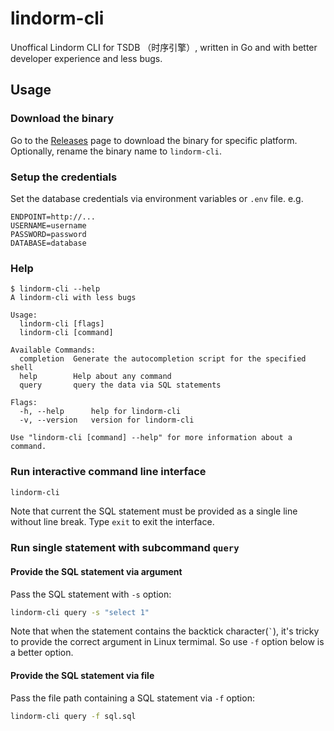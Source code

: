 # lindorm-cli

Unoffical Lindorm CLI for TSDB （时序引擎）, written in Go and with better developer experience and less bugs.

## Usage

### Download the binary

Go to the [Releases](https://github.com/zhangyuan/lindorm-cli/releases) page to download the binary for specific platform. Optionally, rename the binary name to `lindorm-cli`.

### Setup the credentials

Set the database credentials via environment variables or `.env` file. e.g.

```.env
ENDPOINT=http://...
USERNAME=username
PASSWORD=password
DATABASE=database
```

### Help

```
$ lindorm-cli --help
A lindorm-cli with less bugs

Usage:
  lindorm-cli [flags]
  lindorm-cli [command]

Available Commands:
  completion  Generate the autocompletion script for the specified shell
  help        Help about any command
  query       query the data via SQL statements

Flags:
  -h, --help      help for lindorm-cli
  -v, --version   version for lindorm-cli

Use "lindorm-cli [command] --help" for more information about a command.
```

### Run interactive command line interface

```bash
lindorm-cli
```

Note that current the SQL statement must be provided as a single line without line break. Type `exit` to exit the interface.

### Run single statement with subcommand `query`

#### Provide the SQL statement via argument

Pass the SQL statement with `-s` option:

```bash
lindorm-cli query -s "select 1"
```

Note that when the statement contains the backtick character(`` ` ``), it's tricky to provide the correct argument in Linux termimal. So use `-f` option below is a better option.

#### Provide the SQL statement via file

Pass the file path containing a SQL statement via `-f` option:

```bash
lindorm-cli query -f sql.sql
```


